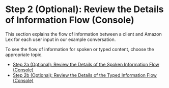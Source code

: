 # Step 2 \(Optional\): Review the Details of Information Flow \(Console\)<a name="gs-bp-details-two-runtime-apis"></a>

This section explains the flow of information between a client and Amazon Lex for each user input in our example conversation\. 

To see the flow of information for spoken or typed content, choose the appropriate topic\. 


+ [Step 2a \(Optional\): Review the Details of the Spoken Information Flow \(Console\)](gs-bp-details-postcontent-flow.md)
+ [Step 2b \(Optional\): Review the Details of the Typed Information Flow \(Console\)](gs-bp-details-part1.md)